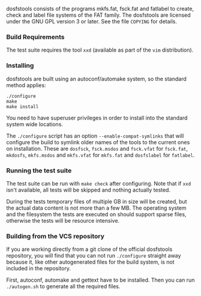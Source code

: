 dosfstools consists of the programs mkfs.fat, fsck.fat and fatlabel to create,
check and label file systems of the FAT family.  The dosfstools are licensed
under the GNU GPL version 3 or later. See the file `COPYING` for details.


### Build Requirements

The test suite requires the tool `xxd` (available as part of the `vim`
distribution).


### Installing

dosfstools are built using an autoconf/automake system, so the standard method
applies:

```
./configure
make
make install
```

You need to have superuser privileges in order to install into the standard
system wide locations.

The `./configure` script has an option `--enable-compat-symlinks` that will
configure the build to symlink older names of the tools to the current ones on
installation. These are `dosfsck`, `fsck.msdos` and `fsck.vfat` for `fsck.fat`,
`mkdosfs`, `mkfs.msdos` and `mkfs.vfat` for `mkfs.fat` and `dosfslabel` for
`fatlabel`.


### Running the test suite

The test suite can be run with `make check` after configuring. Note that if
`xxd` isn't available, all tests will be skipped and nothing actually tested.

During the tests temporary files of multiple GB in size will be created, but the
actual data content is not more than a few MB. The operating system and the
filesystem the tests are executed on should support sparse files, otherwise the
tests will be resource intensive.


### Building from the VCS repository

If you are working directly from a git clone of the official dosfstools
repository, you will find that you can not run `./configure` straight away
because it, like other autogenerated files for the build system, is not included
in the repository.

First, autoconf, automake and gettext have to be installed.  Then you can run
`./autogen.sh` to generate all the required files.
